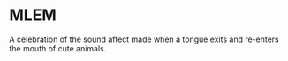 # MLEM

A celebration of the sound affect made when a tongue exits and re-enters the mouth of cute animals. 